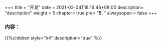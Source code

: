 +++
title = "开发"
date =  2021-03-04T18:16:46+08:00
description= "description"
weight = 5
chapter= true
pre= "<b>5. </b>"
alwaysopen = false
+++

### 内容：

{{%children style="h4" description="true" %}}